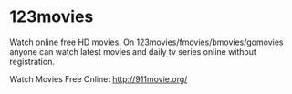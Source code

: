 # 123movies
Watch online free HD movies. On 123movies/fmovies/bmovies/gomovies anyone can watch latest movies and daily tv series online without registration.

Watch Movies Free Online:  http://911movie.org/
